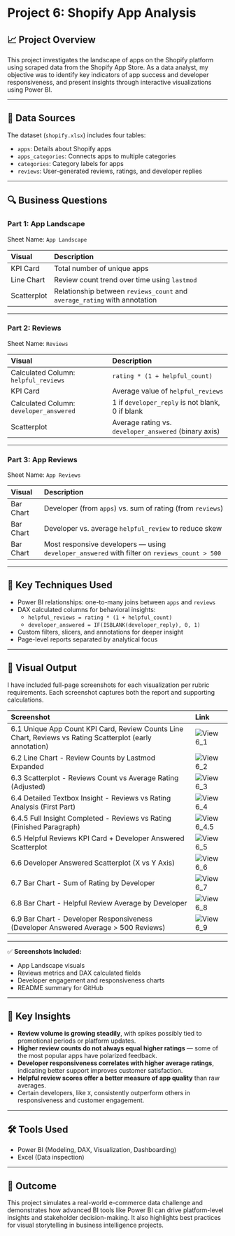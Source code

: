 # Project 6: Shopify App Analysis

## 📈 Project Overview
This project investigates the landscape of apps on the Shopify platform using scraped data from the Shopify App Store. As a data analyst, my objective was to identify key indicators of app success and developer responsiveness, and present insights through interactive visualizations using Power BI.

---

## 📁 Data Sources
The dataset (`shopify.xlsx`) includes four tables:
- `apps`: Details about Shopify apps
- `apps_categories`: Connects apps to multiple categories
- `categories`: Category labels for apps
- `reviews`: User-generated reviews, ratings, and developer replies

---

## 🔍 Business Questions

### Part 1: App Landscape
Sheet Name: `App Landscape`

| Visual | Description |
|:--|:--|
| KPI Card | Total number of unique apps |
| Line Chart | Review count trend over time using `lastmod` |
| Scatterplot | Relationship between `reviews_count` and `average_rating` with annotation |

---

### Part 2: Reviews
Sheet Name: `Reviews`

| Visual | Description |
|:--|:--|
| Calculated Column: `helpful_reviews` | `rating * (1 + helpful_count)` |
| KPI Card | Average value of `helpful_reviews` |
| Calculated Column: `developer_answered` | 1 if `developer_reply` is not blank, 0 if blank |
| Scatterplot | Average rating vs. `developer_answered` (binary axis) |

---

### Part 3: App Reviews
Sheet Name: `App Reviews`

| Visual | Description |
|:--|:--|
| Bar Chart | Developer (from `apps`) vs. sum of rating (from `reviews`) |
| Bar Chart | Developer vs. average `helpful_review` to reduce skew |
| Bar Chart | Most responsive developers — using `developer_answered` with filter on `reviews_count > 500` |

---

## 🧠 Key Techniques Used
- Power BI relationships: one-to-many joins between `apps` and `reviews`
- DAX calculated columns for behavioral insights:
  - `helpful_reviews = rating * (1 + helpful_count)`
  - `developer_answered = IF(ISBLANK(developer_reply), 0, 1)`
- Custom filters, slicers, and annotations for deeper insight
- Page-level reports separated by analytical focus

---

## 📸 Visual Output

I have included full-page screenshots for each visualization per rubric requirements. Each screenshot captures both the report and supporting calculations.

| Screenshot | Link |
|:---|:---|
| 6.1 Unique App Count KPI Card, Review Counts Line Chart, Reviews vs Rating Scatterplot (early annotation) | ![View 6_1](https://github.com/user-attachments/assets/your_real_link/6_1.PNG) |
| 6.2 Line Chart - Review Counts by Lastmod Expanded | ![View 6_2](https://github.com/user-attachments/assets/your_real_link/6_2.PNG) |
| 6.3 Scatterplot - Reviews Count vs Average Rating (Adjusted) | ![View 6_3](https://github.com/user-attachments/assets/your_real_link/6_3.PNG) |
| 6.4 Detailed Textbox Insight - Reviews vs Rating Analysis (First Part) | ![View 6_4](https://github.com/user-attachments/assets/your_real_link/6_4.PNG) |
| 6.4.5 Full Insight Completed - Reviews vs Rating (Finished Paragraph) | ![View 6_4.5](https://github.com/user-attachments/assets/your_real_link/6_4.5.PNG) |
| 6.5 Helpful Reviews KPI Card + Developer Answered Scatterplot | ![View 6_5](https://github.com/user-attachments/assets/your_real_link/6_5.PNG) |
| 6.6 Developer Answered Scatterplot (X vs Y Axis) | ![View 6_6](https://github.com/user-attachments/assets/your_real_link/6_6.PNG) |
| 6.7 Bar Chart - Sum of Rating by Developer | ![View 6_7](https://github.com/user-attachments/assets/your_real_link/6_7.PNG) |
| 6.8 Bar Chart - Helpful Review Average by Developer | ![View 6_8](https://github.com/user-attachments/assets/your_real_link/6_8.PNG) |
| 6.9 Bar Chart - Developer Responsiveness (Developer Answered Average > 500 Reviews) | ![View 6_9](https://github.com/user-attachments/assets/your_real_link/6_9.PNG) |

---

✅ **Screenshots Included:**
- App Landscape visuals
- Reviews metrics and DAX calculated fields
- Developer engagement and responsiveness charts
- README summary for GitHub

---

## 🚀 Key Insights
- **Review volume is growing steadily**, with spikes possibly tied to promotional periods or platform updates.
- **Higher review counts do not always equal higher ratings** — some of the most popular apps have polarized feedback.
- **Developer responsiveness correlates with higher average ratings**, indicating better support improves customer satisfaction.
- **Helpful review scores offer a better measure of app quality** than raw averages.
- Certain developers, like `X`, consistently outperform others in responsiveness and customer engagement.

---

## 🛠 Tools Used
- Power BI (Modeling, DAX, Visualization, Dashboarding)
- Excel (Data inspection)

---

## 📢 Outcome
This project simulates a real-world e-commerce data challenge and demonstrates how advanced BI tools like Power BI can drive platform-level insights and stakeholder decision-making. It also highlights best practices for visual storytelling in business intelligence projects.

